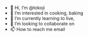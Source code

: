 - 👋 Hi, I’m @tokoji
- 👀 I’m interested in cooking, baking
- 🌱 I’m currently learning to live, 
- 💞️ I’m looking to collaborate on 
- 📫 How to reach me email

<!---
tokoji/tokoji is a ✨ special ✨ repository because its `README.md` (this file) appears on your GitHub profile.
You can click the Preview link to take a look at your changes.
--->
